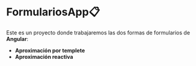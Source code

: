 # FormulariosApp📋

Este es un proyecto donde trabajaremos las dos formas de formularios de **Angular**:

 * **Aproximación por templete**
 * **Aproximación reactiva**
